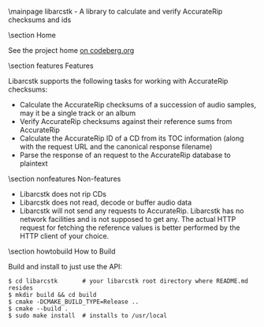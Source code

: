 \mainpage libarcstk - A library to calculate and verify AccurateRip checksums and ids


\section Home

See the project home [on codeberg.org](https://codeberg.org/tristero/libarcstk)


\section features Features

Libarcstk supports the following tasks for working with AccurateRip checksums:

- Calculate the AccurateRip checksums of a succession of audio samples, may it
  be a single track or an album
- Verify AccurateRip checksums against their reference sums from AccurateRip
- Calculate the AccurateRip ID of a CD from its TOC information (along with the
  request URL and the canonical response filename)
- Parse the response of an request to the AccurateRip database to plaintext



\section nonfeatures Non-features

- Libarcstk does not rip CDs
- Libarcstk does not read, decode or buffer audio data
- Libarcstk will not send any requests to AccurateRip. Libarcstk has no network
  facilities and is not supposed to get any. The actual HTTP request for
  fetching the reference values is better performed by the HTTP client of your
  choice.



\section howtobuild How to Build

Build and install to just use the API:

	$ cd libarcstk       # your libarcstk root directory where README.md resides
	$ mkdir build && cd build
	$ cmake -DCMAKE_BUILD_TYPE=Release ..
	$ cmake --build .
	$ sudo make install  # installs to /usr/local

